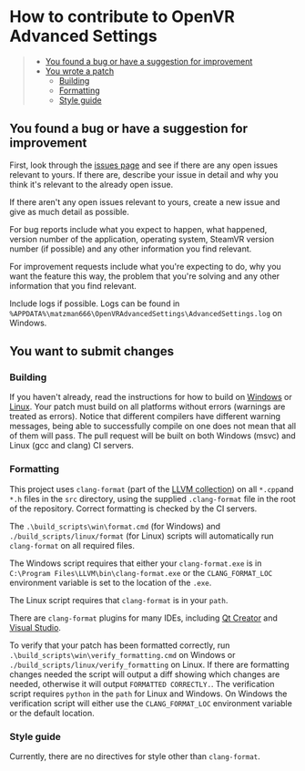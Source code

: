 <a name="top"></a>
# How to contribute to OpenVR Advanced Settings

 > * [You found a bug or have a suggestion for improvement](#bug_improvement)
 > * [You wrote a patch](#patch)
 >   * [Building](#building)
 >   * [Formatting](#formatting)
 >   * [Style guide](#style)

<a name="bug_improvement"></a>
## You found a bug or have a suggestion for improvement

First, look through the [issues page](https://github.com/OpenVR-Advanced-Settings/OpenVR-AdvancedSettings/issues) and see if there are any open issues relevant to yours. If there are, describe your issue in detail and why you think it's relevant to the already open issue. 

If there aren't any open issues relevant to yours, create a new issue and give as much detail as possible.

For bug reports include what you expect to happen, what happened, version number of the application, operating system, SteamVR version number (if possible) and any other information you find relevant.

For improvement requests include what you're expecting to do, why you want the feature this way, the problem that you're solving and any other information that you find relevant.

Include logs if possible. Logs can be found in `%APPDATA%\matzman666\OpenVRAdvancedSettings\AdvancedSettings.log` on Windows.

<a name="patch"></a>
## You want to submit changes

<a name="building"></a>
### Building

If you haven't already, read the instructions for how to build on [Windows](https://github.com/OpenVR-Advanced-Settings/OpenVR-AdvancedSettings/tree/master#building_on_windows) or [Linux](https://github.com/OpenVR-Advanced-Settings/OpenVR-AdvancedSettings/tree/master#building_on_linux). Your patch must build on all platforms without errors (warnings are treated as errors). Notice that different compilers have different warning messages, being able to successfully compile on one does not mean that all of them will pass. The pull request will be built on both Windows (msvc) and Linux (gcc and clang) CI servers.

<a name="formatting"></a>
### Formatting

This project uses `clang-format` (part of the [LLVM collection](https://releases.llvm.org/download.html)) on all `*.cpp`and `*.h` files in the `src` directory, using the supplied `.clang-format` file in the root of the repository. Correct formatting is checked by the CI servers.

The `.\build_scripts\win\format.cmd` (for Windows) and `./build_scripts/linux/format` (for Linux) scripts will automatically run `clang-format` on all required files.

The Windows script requires that either your `clang-format.exe` is in `C:\Program Files\LLVM\bin\clang-format.exe` or the `CLANG_FORMAT_LOC` environment variable is set to the location of the `.exe`.

The Linux script requires that `clang-format` is in your `path`.

There are `clang-format` plugins for many IDEs, including  [Qt Creator](https://doc.qt.io/qtcreator/creator-beautifier.html) and [Visual Studio](https://marketplace.visualstudio.com/items?itemName=LLVMExtensions.ClangFormat).

To verify that your patch has been formatted correctly, run `.\build_scripts\win\verify_formatting.cmd` on Windows or `./build_scripts/linux/verify_formatting` on Linux. If there are formatting changes needed the script will output a diff showing which changes are needed, otherwise it will output `FORMATTED CORRECTLY.`. The verification script requires `python` in the `path` for Linux and Windows. On Windows the verification script will either use the `CLANG_FORMAT_LOC` environment variable or the default location.

<a name="style"></a>
### Style guide

Currently, there are no directives for style other than `clang-format`.
